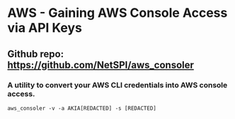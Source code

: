 # AWS - Gaining AWS Console Access via API Keys

## Github repo: https://github.com/NetSPI/aws_consoler

### A utility to convert your AWS CLI credentials into AWS console access.

    aws_consoler -v -a AKIA[REDACTED] -s [REDACTED]
